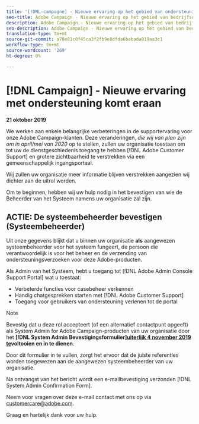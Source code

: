 ```yaml
---
title: '[!DNL-campagne] - Nieuwe ervaring op het gebied van ondersteuning komt eraan'
seo-title: Adobe Campaign - Nieuwe ervaring op het gebied van bedrijfsondersteuning komt eraan
description: Adobe Campaign - Nieuwe ervaring op het gebied van bedrijfsondersteuning komt eraan
seo-description: Adobe Campaign - Nieuwe ervaring op het gebied van bedrijfsondersteuning komt eraan
translation-type: tm+mt
source-git-commit: a78e81c0f45ca3f2fb9e8dfda6babada819aa3c1
workflow-type: tm+mt
source-wordcount: '269'
ht-degree: 0%

---
```



# [!DNL Campaign] - Nieuwe ervaring met ondersteuning komt eraan

**21 oktober 2019**

We werken aan enkele belangrijke verbeteringen in de supportervaring voor onze Adobe Campaign-klanten. Deze veranderingen, *die wij van plan zijn om in april/mei van 2020* op te stellen, zullen uw organisatie toestaan om tot uw de dienstgeschiedenis toegang te hebben [!DNL Adobe Customer Support] en grotere zichtbaarheid te verstrekken via een gemeenschappelijk ingangsportaal.

Wij zullen uw organisatie meer informatie blijven verstrekken aangezien wij dichter aan de uitrol worden.

Om te beginnen, hebben wij uw hulp nodig in het bevestigen van wie de Beheerder van het Systeem namens uw organisatie zal zijn.

## ACTIE: De systeembeheerder bevestigen (Systeembeheerder)

Uit onze gegevens blijkt dat u binnen uw organisatie **als** aangewezen systeembeheerder voor het systeem fungeert, de persoon die verantwoordelijk is voor het beheer en de verzending van ondersteuningsverzoeken voor deze Adobe-producten.

Als Admin van het Systeem, hebt u toegang tot [!DNL Adobe Admin Console Support Portal] wat u toestaat:

* Verbeterde functies voor casebeheer verkennen
* Handig chatgesprekken starten met [!DNL Adobe Customer Support]
* Toegang voor gebruikers van ondersteuning verlenen tot de portal

>[!NOTE]
>
>Bevestig dat u deze rol accepteert (of een alternatief contactpunt opgeeft) als System Admin for Adobe Campaign-producten van uw organisatie door het **[!DNL System Admin Bevestigingsformulier][uiterlijk 4 november 2019 te](https://adobe.allegiancetech.com/cgi-bin/qwebcorporate.dll?idx=SSSVH6)voltooien en in te dienen**.
>
>Door dit formulier in te vullen, zorgt het ervoor dat de juiste referenties worden toegewezen aan de aangewezen systeembeheerder van uw organisatie.

Na ontvangst van het bericht wordt een e-mailbevestiging verzonden [!DNL System Admin Confirmation Form].

Neem voor vragen over deze e-mail contact met ons op via customercare@adobe.com.

Graag en hartelijk dank voor uw hulp.
